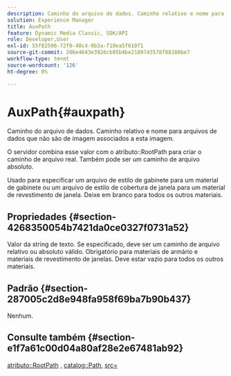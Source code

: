 ```yaml
---
description: Caminho do arquivo de dados. Caminho relativo e nome para arquivos de dados que não são de imagem associados a esta imagem.
solution: Experience Manager
title: AuxPath
feature: Dynamic Media Classic, SDK/API
role: Developer,User
exl-id: 55f82596-72f0-48c4-9b3a-f10ea5f610f1
source-git-commit: 206e4643e3926cb85b4be2189743578f88180be7
workflow-type: tm+mt
source-wordcount: '126'
ht-degree: 0%

---
```


# AuxPath{#auxpath}

Caminho do arquivo de dados. Caminho relativo e nome para arquivos de dados que não são de imagem associados a esta imagem.

O servidor combina esse valor com o atributo::RootPath para criar o caminho de arquivo real. Também pode ser um caminho de arquivo absoluto.

Usado para especificar um arquivo de estilo de gabinete para um material de gabinete ou um arquivo de estilo de cobertura de janela para um material de revestimento de janela. Deixe em branco para todos os outros materiais.

## Propriedades {#section-4268350054b7421da0ce0327f0731a52}

Valor da string de texto. Se especificado, deve ser um caminho de arquivo relativo ou absoluto válido. Obrigatório para materiais de armário e materiais de revestimento de janelas. Deve estar vazio para todos os outros materiais.

## Padrão {#section-287005c2d8e948fa958f69ba7b90b437}

Nenhum.

## Consulte também {#section-e1f7a61c00d04a80af28e2e67481ab92}

[atributo::RootPath](../../../../../ir-api/material-cat/image-rendering-api-ref/c-ir-material-catalog/c-ir-attributes-reference/r-ir-rootpath.md#reference-a4d7c96b62e14fcbad1740c702f160f3) ,  [catalog::Path](../../../../../ir-api/material-cat/image-rendering-api-ref/c-ir-material-catalog/c-ir-material-data-reference/r-ir-path.md#reference-59ebb624250a4965ad1737578a2ab590),  [src=](../../../../../ir-api/http-protocol/image-rendering-api-ref/c-ir-http-protocol-ref/c-ir-http-protocol-command-reference/r-ir-src.md#reference-62c98abad22149d68d405ed6aaff8272)
